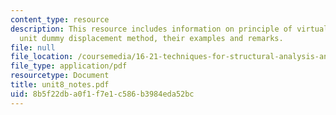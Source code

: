 ```yaml
---
content_type: resource
description: This resource includes information on principle of virtual displacements,
  unit dummy displacement method, their examples and remarks.
file: null
file_location: /coursemedia/16-21-techniques-for-structural-analysis-and-design-spring-2005/8b5f22dba0f1f7e1c586b3984eda52bc_unit8_notes.pdf
file_type: application/pdf
resourcetype: Document
title: unit8_notes.pdf
uid: 8b5f22db-a0f1-f7e1-c586-b3984eda52bc
---
```

